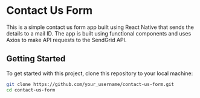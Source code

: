 # Contact Us Form

This is a simple contact us form app built using React Native that sends the details to a mail ID. The app is built using functional components and uses Axios to make API requests to the SendGrid API.

## Getting Started

To get started with this project, clone this repository to your local machine:

```sh
git clone https://github.com/your_username/contact-us-form.git
cd contact-us-form
